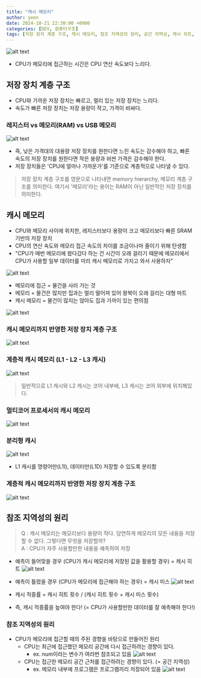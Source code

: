 ```yaml
---
title: "캐시 메모리"
author: yeon
date: 2024-10-21 22:30:00 +0900
categories: [DEV, 컴퓨터구조]
tags: [저장 장치 계층 구조, 캐시 메모리, 참조 지역성의 원리, 공간 지역성, 캐시 히트, 캐시 미스, 캐시 적중률]
---
```


![alt text](/assets/img/컴퓨터구조/캐시메모리/image.png)
- CPU가 메모리에 접근하는 시간은 CPU 연산 속도보다 느리다.

## 저장 장치 계층 구조

- CPU와 가까운 저장 장치는 빠르고, 멀리 있는 저장 장치는 느리다.
- 속도가 빠른 저장 장치는 저장 용량이 작고, 가격이 비싸다.

### 레지스터 vs 메모리(RAM) vs USB 메모리

![alt text](/assets/img/컴퓨터구조/캐시메모리/image-1.png)

- 즉, 낮은 가격대의 대용량 저장 장치를 원한다면 느린 속도는 감수해야 하고, 빠른 속도의 저장 장치를 원한다면 작은 용량과 비싼 가격은 감수해야 한다.
- 저장 장치들은 'CPU에 얼마나 가까운가'를 기준으로 계층적으로 나타낼 수 있다.

> 저장 장치 계층 구조를 영문으로 나타내면 memory hierarchy, 메모리 계층 구조를 의미한다. 여기서 '메모리'라는 용어는 RAM이 아닌 일반적인 저장 장치를 의미한다.

## 캐시 메모리

- CPU와 메모리 사이에 위치한, 레지스터보다 용량이 크고 메모리보다 빠른 SRAM 기반의 저장 장치
- CPU의 연산 속도와 메모리 접근 속도의 차이를 조금이나마 줄이기 위해 탄생함
- "CPU가 매번 메모리에 왔다갔다 하는 건 시간이 오래 걸리기 때문에 메모리에서 CPU가 사용할 일부 데이터를 미리 캐시 메모리로 가지고 와서 사용하자"

![alt text](/assets/img/컴퓨터구조/캐시메모리/image-2.png)
- 메모리에 접근 = 물건을 사러 가는 것
- 메모리 = 물건은 많지만 집과는 멀리 떨어져 있어 왕복이 오래 걸리는 대형 마트
- 캐시 메모리 = 물건이 많지는 않아도 집과 가까이 있는 편의점

![alt text](/assets/img/컴퓨터구조/캐시메모리/image-3.png)

### 캐시 메모리까지 반영한 저장 장치 계층 구조

![alt text](/assets/img/컴퓨터구조/캐시메모리/image-4.png)

### 계층적 캐시 메모리 (L1 - L2 - L3 캐시)

![alt text](/assets/img/컴퓨터구조/캐시메모리/image-5.png)

> 일반적으로 L1 캐시와 L2 캐시는 코어 내부에, L3 캐시는 코어 외부에 위치해있다.

### 멀티코어 프로세서의 캐시 메모리

![alt text](/assets/img/컴퓨터구조/캐시메모리/image-6.png)

### 분리형 캐시

![alt text](/assets/img/컴퓨터구조/캐시메모리/image-7.png)

- L1 캐시를 명령어만(L1I), 데이터만(L1D) 저장할 수 있도록 분리함

### 계층적 캐시 메모리까지 반영한 저장 장치 계층 구조

![alt text](/assets/img/컴퓨터구조/캐시메모리/image-8.png)

## 참조 지역성의 원리

> Q : 캐시 메모리는 메모리보다 용량이 작다. 당연하게 메모리의 모든 내용을 저장할 수 없다. 그렇다면 무엇을 저장할까?   
A : CPU가 자주 사용할만한 내용을 예측하여 저장

- 예측이 들어맞을 경우 (CPU가 캐시 메모리에 저장된 값을 활용할 경우) = 캐시 히트
![alt text](/assets/img/컴퓨터구조/캐시메모리/image-9.png)

- 예측이 틀렸을 경우 (CPU가 메모리에 접근해야 하는 경우) = 캐시 미스
![alt text](/assets/img/컴퓨터구조/캐시메모리/image-10.png)

- 캐시 적중률 = 캐시 히트 횟수 / (캐시 히트 횟수 + 캐시 미스 횟수)
- 즉, 캐시 적중률을 높여야 한다! (= CPU가 사용할만한 데이터를 잘 예측해야 한다!)

### 참조 지역성의 원리

- CPU가 메모리에 접근할 때의 주된 경향을 바탕으로 만들어진 원리
    - CPU는 최근에 접근했던 메모리 공간에 다시 접근하려는 경향이 있다.
        - ex. num이라는 변수가 여러번 참조되고 있음
        ![alt text](/assets/img/컴퓨터구조/캐시메모리/image-11.png)
    - CPU는 접근한 메모리 공간 근처를 접근하려는 경향이 있다. (= 공간 지역성)
        - ex. 메모리 내부에 프로그램은 프로그램끼리 저장되어 있음
        ![alt text](/assets/img/컴퓨터구조/캐시메모리/image-12.png)